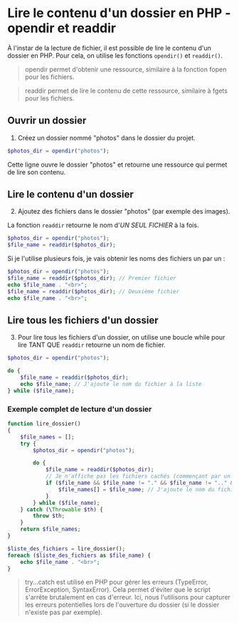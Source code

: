 # Lire le contenu d'un dossier en PHP - opendir et readdir
À l'instar de la lecture de fichier, il est possible de lire le contenu d'un dossier en PHP.
Pour cela, on utilise les fonctions `opendir()` et `readdir()`.

> opendir permet d'obtenir une ressource, similaire à la fonction fopen pour les fichiers.

> readdir permet de lire le contenu de cette ressource, similaire à fgets pour les fichiers.

## Ouvrir un dossier

1. Créez un dossier nommé "photos" dans le dossier du projet.

```php
$photos_dir = opendir("photos");
```
Cette ligne ouvre le dossier "photos" et retourne une ressource qui permet de lire son contenu.

## Lire le contenu d'un dossier

2. Ajoutez des fichiers dans le dossier "photos" (par exemple des images).

La fonction `readdir` retourne le nom d'*UN SEUL FICHIER* à la fois.
```php
$photos_dir = opendir("photos");
$file_name = readdir($photos_dir);
```

Si je l'utilise plusieurs fois, je vais obtenir les noms des fichiers un par un :
```php
$photos_dir = opendir("photos");
$file_name = readdir($photos_dir); // Premier fichier
echo $file_name . "<br>";
$file_name = readdir($photos_dir); // Deuxième fichier
echo $file_name . "<br>";
```

## Lire tous les fichiers d'un dossier
3. Pour lire tous les fichiers d'un dossier, on utilise une boucle while pour lire TANT QUE `readdir` retourne un nom de fichier.

```php
$photos_dir = opendir("photos");

do {
    $file_name = readdir($photos_dir);
    echo $file_name; // J'ajoute le nom du fichier à la liste
} while ($file_name);
```

### Exemple complet de lecture d'un dossier

```php
function lire_dossier()
{
    $file_names = [];
    try {
        $photos_dir = opendir("photos");

        do {
            $file_name = readdir($photos_dir);
            // Je n'affiche pas les fichiers cachés (commençant par un point) et les répertoires spéciaux "." et ".."
            if ($file_name && $file_name != "." && $file_name != ".." && $file_name != "/") {
                $file_names[] = $file_name; // J'ajoute le nom du fichier à la liste
            }
        } while ($file_name);
    } catch (\Throwable $th) {
        throw $th;
    }
    return $file_names;
}

$liste_des_fichiers = lire_dossier();
foreach ($liste_des_fichiers as $file_name) {
    echo $file_name . "<br>";
}
```

> try...catch est utilisé en PHP pour gérer les erreurs (TypeError, ErrorException, SyntaxError). Cela permet d'éviter que le script s'arrête brutalement en cas d'erreur. Ici, nous l'utilisons pour capturer les erreurs potentielles lors de l'ouverture du dossier (si le dossier n'existe pas par exemple).

